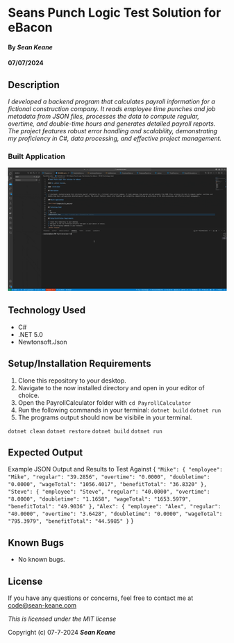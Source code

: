 # Seans Punch Logic Test Solution for eBacon

#### By _**Sean Keane**_

####  07/07/2024

## Description

_I developed a backend program that calculates payroll information for a fictional construction company. It reads employee time punches and job metadata from JSON files, processes the data to compute regular, overtime, and double-time hours and generates detailed payroll reports. The project features robust error handling and scalability, demonstrating my proficiency in C#, data processing, and effective project management._

### Built Application

![BuiltApp](Media/Calc_Output.gif)

## Technology Used

* C#
* .NET 5.0
* Newtonsoft.Json

## Setup/Installation Requirements

1) Clone this repository to your desktop.
2) Navigate to the now installed directory and open in your editor of choice.
3) Open the PayrollCalculator folder with `cd PayrollCalculator`
3) Run the following commands in your terminal: 
`dotnet build`
`dotnet run`
4) The programs output should now be visibile in your terminal.

`dotnet clean`
`dotnet restore`
`dotnet build`
`dotnet run`

## Expected Output

Example JSON Output and Results to Test Against
{
  `"Mike": {
    "employee": "Mike",
    "regular": "39.2856",
    "overtime": "0.0000",
    "doubletime": "0.0000",
    "wageTotal": "1056.4017",
    "benefitTotal": "36.8320"
  },`
  `"Steve": {
    "employee": "Steve",
    "regular": "40.0000",
    "overtime": "8.0000",
    "doubletime": "1.1658",
    "wageTotal": "1653.5979",
    "benefitTotal": "49.9036"
  },`
  `"Alex": {
    "employee": "Alex",
    "regular": "40.0000",
    "overtime": "3.6428",
    "doubletime": "0.0000",
    "wageTotal": "795.3979",
    "benefitTotal": "44.5985"
  }`
}

## Known Bugs

* No known bugs.

## License

If you have any questions or concerns, feel free to contact me at code@sean-keane.com

*This is licensed under the MIT license*

Copyright (c) 07-7-2024 **_Sean Keane_**